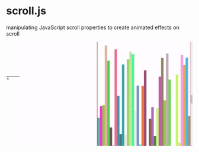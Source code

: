# scroll.js
manipulating JavaScript scroll properties to create animated effects on scroll

![](visual.gif)
